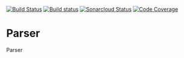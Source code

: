 [![Build Status](https://travis-ci.com/Rassol/Parser.svg?token=xAHsQX5aMZqa1NArNh4q&branch=master)](https://travis-ci.com/Rassol/Parser)
[![Build status](https://ci.appveyor.com/api/projects/status/wqdtj84fomv95an4?svg=true)](https://ci.appveyor.com/project/Rassol/parser)
[![Sonarcloud Status](https://sonarcloud.io/api/project_badges/measure?project=Rassol_Parser&metric=alert_status)](https://sonarcloud.io/dashboard?id=Rassol_Parser)
[![Code Coverage](https://codecov.io/gh/Rassol/Parser/branch/master/graphs/badge.svg)](https://codecov.io/gh/Rassol/Parser)
# Parser
Parser
